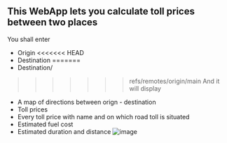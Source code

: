 ## This WebApp lets you calculate toll prices between two places
You shall enter
- Origin
<<<<<<< HEAD
- Destination 
=======
- Destination/

>>>>>>> refs/remotes/origin/main
And it will display

- A map of directions between orign - destination
- Toll prices
- Every toll price with name and on which road toll is situated
- Estimated fuel cost
- Estimated duration and distance
![image](https://github.com/HA2620/Toll-Calculator/assets/87410858/3ec41b1a-5bb4-40c7-a375-db8fdbed82af)
